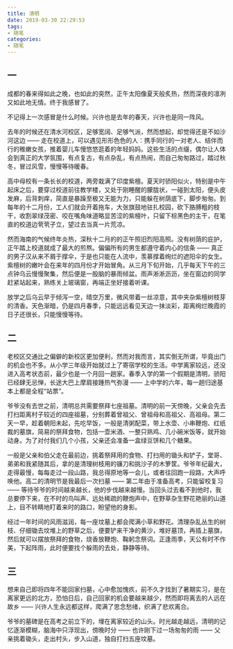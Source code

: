 ```yaml
---
title: 清明
date: 2019-03-30 22:29:53
tags:
- 随笔
categories:
- 随笔
---
```


## 一
成都的春来得如此之晚，也如此的突然，正午太阳像夏天般炙热，然而深夜的凛冽又如此地无情。终于我感冒了。<!--more-->

不记得上一次感冒是什么时候。兴许也是去年的春天，兴许也是同一阵风。

去年的时候还在清水河校区，足够宽阔、足够气派，然而想起，却觉得还是不如沙河这边 —— 走在校道上，可以遇见形形色色的人：携手同行的一对老人、结伴而行的稚嫩女孩，推着婴儿车慢悠悠逛着的年轻妈妈。这些生活的点缀，偶尔让人体会到真正的大学氛围，有点复古，有点杂乱，有点热闹，而自己匆匆路过，踏过秋冬，冒过风雪，慢慢等待暖春。

高中母校有一条长长的校道，两旁栽满了印度紫檀。夏天时骄阳似火，特别是中午起床之后，要穿过校道前往教学楼，又处于刚睡醒的朦胧状，一碰到太阳，便头皮发麻，后背刺痒，简直是暴躁至极又无能为力，只能躲在树荫底下，脚步匆匆。到每年的十二月份，工人们就会开着拖车，大张旗鼓地驻扎校园，砍下胳膊粗的枝干，收割翠绿茂密、咬在嘴角味道略显苦涩的紫檀叶，只留下棕黑色的主干，在笔直的校道边茕茕孑立，望过去当真一片荒凉。

然而海南的气候终年炎热，深秋十二月的的正午照旧烈阳高照。没有树荫的庇护，正午踏上校道就成了最大的煎熬。偏偏所有的男生都遵守着内心的信条 —— 真正的男子汉从来不屑于撑伞，于是也只能在人流中，羡慕撑着绚烂的遮阳伞的女生。紫檀树的嫩叶会在来年的四月份才开始冒角。从三月下旬开始，几乎每天下午的三点钟乌云慢慢聚集，然后便是一股脑的暴雨倾盆。雨声淅淅沥沥，坐在窗边的同学赶紧站起来，熟练关上玻璃窗，再端正坐好接着听课。

放学之后乌云早于倾泻一空，晴空万里，微风带着一丝凉意，其中夹杂紫檀树枝芽的清香。天色渐暗，仍是四月春季，只能远远看见天边一抹淡彩，距离绚烂晚霞的日子还很长，只能慢慢等待。

## 二
老校区交通比之偏僻的新校区更加便利，然而对我而言，其实倒无所谓，毕竟出门的机会也不多。从小学三年级开始就过上了寄宿学校的生活。中学离家较远，还没进入高考状态前，最少也是一个月回一趟家。春季入学的第一个假期是清明，骄阳已经肆无忌惮，长途大巴上摩肩接踵热气弥漫 —— 上中学的六年，每一趟归途基本上都是全程“站票”。

爷爷没有去世之前，清明总共需要祭拜七座祖墓。清明的前一天傍晚，父亲会先去打扫距离村子较近的四座祖墓，分别葬着曾祖父、曾祖母和高祖父、高祖母。第二天一早，趁着朝阳未起，先吃早饭，一般是清粥配菜，带上水壶、小串鞭炮、红纸裁的墓旗，简易的祭拜食物，包括一壶米酒、一整只熟鸡、几小碗米饭等，就开始动身。为了对付我们几个小孩，父亲还会准备一盒绿豆饼和几个糖果。

一般是父亲和伯父走在最前边，挑着祭拜用的食物、打扫用的锄头和铲子，堂哥、弟弟和我紧随其后，拿的是清理树枝用的镰刀和挑沙子的木箩筐。爷爷年纪最大，走得最慢，每每走过一段山路，我总得原地等一会儿，或者往回跑一段路，大声呼唤他。高二的清明节是我最后一次扫墓 —— 第二年由于准备高考，只能留校复习 —— 等待爷爷的时间越来越长，他的步伐越来越慢。当回头过去看不到他时，我总要停下来，在不时的鸟叫声、远处稀疏的鞭炮声中，在野草杂生野花艳丽的山道上，目不转睛地盯着来时的路口，盼望他的身影。

经过一年时间的风雨滋润，每一座坟墓上都会爬满小草和野花。清理杂乱丛生的树枝、仔细锄去坟堆上的野草之后，便要铲来干净的黄沙，堆好墓顶，再插上墓旗，然后就可以摆放祭拜的食物，烧香放鞭炮、鞠躬念祭词。正逢雨季，天公有时不作美，下起阵雨，此时便要找个躲雨的去处，静静等待。

## 三
想来自己即将四年不能回家扫墓，心中愈加愧疚，前不久才找到了暑期实习，是在离家更远的北方，恐怕日后，自己回家的机会要越来越少，然而即将离去的人远在故乡 —— 兴许人生永远都这样，爬满了思念愁绪，织满了悲欢离合。

爷爷的墓碑是在高考之前立下的，埋在离家较近的山头。时光越走越远，清明的记忆逐渐模糊，脑海中只浮现出，傍晚时分 —— 也许刚下过一场匆匆的雨 —— 父亲挑着锄头，走出村头，步入山道，独自打扫五座坟墓。